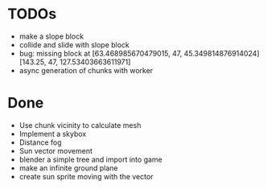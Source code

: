 # TODOs

* make a slope block
* collide and slide with slope block
* bug: missing block at
	[63.468985670479015, 47, 45.349814876914024]
	[143.25, 47, 127.53403663611971]
* async generation of chunks with worker

# Done

* Use chunk vicinity to calculate mesh
* Implement a skybox
* Distance fog
* Sun vector movement
* blender a simple tree and import into game
* make an infinite ground plane
* create sun sprite moving with the vector
